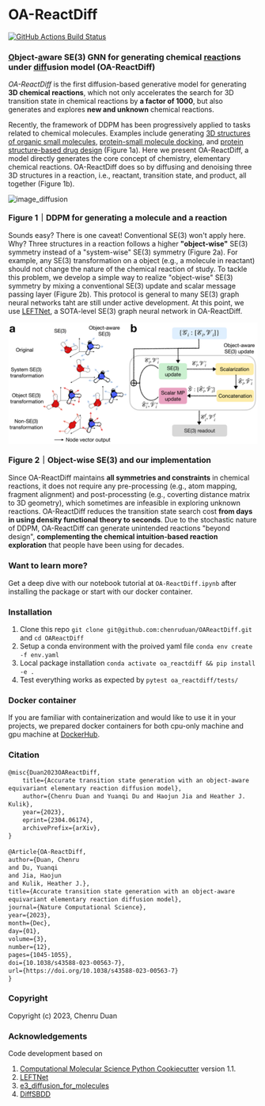 OA-ReactDiff
==============================
[//]: # (Badges)
[![GitHub Actions Build Status](https://github.com/chenruduan/OAReactDiff/workflows/CI/badge.svg)](https://github.com/chenruduan/OAReactDiff/actions?query=workflow%3ACI)

### <ins>O</ins>bject-<ins>a</ins>ware SE(3) GNN for generating chemical <ins>react</ins>ions under <ins>diff</ins>usion model (OA-ReactDiff)

*OA-ReactDiff* is the first diffusion-based generative model for generating  **3D chemical reactions**, which not only accelerates the search for 3D transition state in chemical reactions by **a factor of 1000**, but also generates and explores **new and unknown** chemical reactions.

Recently, the framework of DDPM has been progressively applied to tasks related to chemical molecules. Examples include generating [3D structures of organic small molecules](https://arxiv.org/abs/2203.17003), [protein-small molecule docking](https://arxiv.org/abs/2210.01776), and [protein structure-based drug design](https://arxiv.org/abs/2210.13695) (Figure 1a). Here we present OA-ReactDiff, a model directly generates the core concept of chemistry, elementary chemical reactions. OA-ReactDiff does so by diffusing and denoising three 3D structures in a reaction, i.e., reactant, transition state, and product, all together (Figure 1b).

<div>
    <img src="./figures/F1_ReactDiff_v2.png" alt="image_diffusion" width="750" title="image_diffusion">
    <p style='font-size:1rem; font-weight:bold'>Figure 1｜DDPM for generating a molecule and a reaction</p>
</div>

Sounds easy? There is one caveat! Conventional SE(3) won't apply here. Why? Three structures in a reaction follows a higher **"object-wise"** SE(3) symmetry instead of a "system-wise" SE(3) symmetry (Figure 2a). For example, any SE(3) transformation on a object (e.g., a molecule in reactant) should not change the nature of the chemical reaction of study. To tackle this problem, we develop a simple way to realize "object-wise" SE(3) symmetry by mixing a conventional SE(3) update and scalar message passing layer (Figure 2b). This protocol is general to many SE(3) graph neural networks taht are still under active development. At this point, we use [LEFTNet](https://arxiv.org/abs/2304.04757), a SOTA-level SE(3) graph neural network in OA-ReactDiff.

<div>
    <img src="./figures/F2_OASE3_v2.png" alt="image_diffusion" width="750" title="image_diffusion">
    <p style='font-size:1rem; font-weight:bold'>Figure 2｜Object-wise SE(3) and our implementation</p>
</div>

Since OA-ReactDiff maintains **all symmetries and constraints** in chemical reactions, it does not require any pre-processing (e.g., atom mapping, fragment alignment) and post-processting (e.g., coverting distance matrix to 3D geometry), which sometimes are infeasible in exploring unknown reactions. OA-ReactDiff reduces the transition state search cost **from days in using density functional theory to seconds**. Due to the stochastic nature of DDPM, OA-ReactDiff can generate unintended reactions "beyond design", **complementing the chemical intuition-based reaction exploration** that people have been using for decades.


### Want to learn more? 
Get a deep dive with our notebook tutorial at `OA-ReactDiff.ipynb` after installing the package or start with our docker container.

### Installation
1. Clone this repo `git clone git@github.com:chenruduan/OAReactDiff.git` and `cd OAReactDiff`  
2. Setup a conda environment with the proived yaml file `conda env create -f env.yaml`
3. Local package installation `conda activate oa_reactdiff && pip install -e .`
4. Test everything works as expected by `pytest oa_reactdiff/tests/`

### Docker container
If you are familiar with containerization and would like to use it in your projects, we prepared docker containers for both cpu-only machine and gpu machine at [DockerHub](https://hub.docker.com/r/chenruduan/oa_reactdiff/tags).


### Citation
```
@misc{Duan2023OAReactDiff,
    title={Accurate transition state generation with an object-aware equivariant elementary reaction diffusion model}, 
    author={Chenru Duan and Yuanqi Du and Haojun Jia and Heather J. Kulik},
    year={2023},
    eprint={2304.06174},
    archivePrefix={arXiv},
}

@Article{OA-ReactDiff,
author={Duan, Chenru
and Du, Yuanqi
and Jia, Haojun
and Kulik, Heather J.},
title={Accurate transition state generation with an object-aware equivariant elementary reaction diffusion model},
journal={Nature Computational Science},
year={2023},
month={Dec},
day={01},
volume={3},
number={12},
pages={1045-1055},
doi={10.1038/s43588-023-00563-7},
url={https://doi.org/10.1038/s43588-023-00563-7}
}
```


### Copyright

Copyright (c) 2023, Chenru Duan


### Acknowledgements

Code development based on
1. [Computational Molecular Science Python Cookiecutter](https://github.com/molssi/cookiecutter-cms) version 1.1.
2. [LEFTNet](https://github.com/yuanqidu/LeftNet)
3. [e3_diffusion_for_molecules](https://github.com/ehoogeboom/e3_diffusion_for_molecules)
4. [DiffSBDD](https://github.com/arneschneuing/DiffSBDD)
